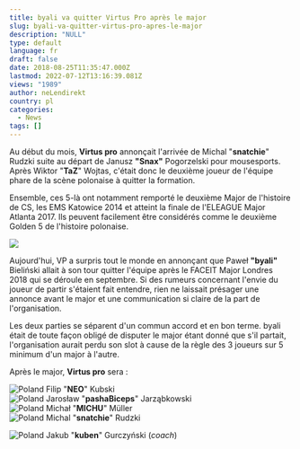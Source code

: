 ```yaml
---
title: byali va quitter Virtus Pro après le major
slug: byali-va-quitter-virtus-pro-apres-le-major
description: "NULL"
type: default
language: fr
draft: false
date: 2018-08-25T11:35:47.000Z
lastmod: 2022-07-12T13:16:39.081Z
views: "1989"
author: neLendirekt
country: pl
categories:
  - News
tags: []
---
```

Au début du mois, **Virtus pro** annonçait l'arrivée de Michal "**snatchie**" Rudzki suite au départ de Janusz **"Snax"** Pogorzelski pour mousesports. Après Wiktor "**TaZ**" Wojtas, c'était donc le deuxième joueur de l'équipe phare de la scène polonaise à quitter la formation. 

Ensemble, ces 5-là ont notamment remporté le deuxième Major de l'histoire de CS, les EMS Katowice 2014 et atteint la finale de l'ELEAGUE Major Atlanta 2017\. Ils peuvent facilement être considérés comme le deuxième Golden 5 de l'histoire polonaise.

![](/images/articles/5b813b08a8153/images/mhSQiHQq7nAygqzERQjqtbgzXBE7UmzsoaapAHqN.jpeg)

Aujourd'hui, VP a surpris tout le monde en annonçant que Paweł **"byali"** Bieliński allait à son tour quitter l'équipe après le FACEIT Major Londres 2018 qui se déroule en septembre. Si des rumeurs concernant l'envie du joueur de partir s'étaient fait entendre, rien ne laissait présager une annonce avant le major et une communication si claire de la part de l'organisation.

Les deux parties se séparent d'un commun accord et en bon terme. byali était de toute façon obligé de disputer le major étant donné que s'il partait, l'organisation aurait perdu son slot à cause de la règle des 3 joueurs sur 5 minimum d'un major à l'autre.

 Après le major, **[](https://Virtus.pro)Virtus pro** sera :

![Poland](/images/countries/pl.svg)⁠ Filip "**NEO**" Kubski  
![Poland](/images/countries/pl.svg)⁠ Jarosław "**pashaBiceps**" Jarząbkowski  
![Poland](/images/countries/pl.svg)⁠ Michał "**MICHU**" Müller  
![Poland](/images/countries/pl.svg)⁠ Michal "**snatchie**" Rudzki

![Poland](/images/countries/pl.svg)⁠ Jakub "**kuben**" Gurczyński (_coach_)
